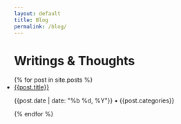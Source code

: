 ```yaml
---
layout: default
title: Blog
permalink: /blog/
---
```

<style>
.posts{
    padding: 0;
}
</style>

<h1>Writings & Thoughts</h1>
<ul class="posts">
  {% for post in site.posts %}
    <li>
        <a href=" {{post.url}} ">{{post.title}}</a>
        <p>{{post.date | date: "%b %d, %Y"}} • <span>{{post.categories}}</span></p>
    </li>
  {% endfor %}
</ul>